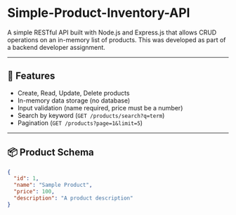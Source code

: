 # Simple-Product-Inventory-API


A simple RESTful API built with Node.js and Express.js that allows CRUD operations on an in-memory list of products. This was developed as part of a backend developer assignment.

---

## 🚀 Features

- Create, Read, Update, Delete products
- In-memory data storage (no database)
- Input validation (name required, price must be a number)
- Search by keyword (`GET /products/search?q=term`)
- Pagination (`GET /products?page=1&limit=5`)

---

## 📦 Product Schema

```json
{
  "id": 1,
  "name": "Sample Product",
  "price": 100,
  "description": "A product description"
}
